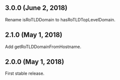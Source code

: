## 3.0.0 (June 2, 2018)

Rename isRoTLDDomain to hasRoTLDTopLevelDomain.

## 2.1.0 (May 1, 2018)

Add getRoTLDDomainFromHostname.

## 2.0.0 (May 1, 2018)

First stable release.